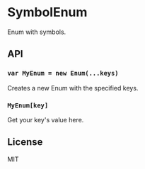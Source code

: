 # SymbolEnum

Enum with symbols.

## API

### `var MyEnum = new Enum(...keys)`

Creates a new Enum with the specified keys.

### `MyEnum[key]`

Get your key's value here.

## License

MIT
